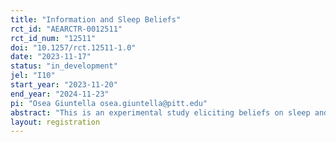 ```yaml
---
title: "Information and Sleep Beliefs"
rct_id: "AEARCTR-0012511"
rct_id_num: "12511"
doi: "10.1257/rct.12511-1.0"
date: "2023-11-17"
status: "in_development"
jel: "I10"
start_year: "2023-11-20"
end_year: "2024-11-23"
pi: "Osea Giuntella osea.giuntella@pitt.edu"
abstract: "This is an experimental study eliciting beliefs on sleep and bedtime behavior. The study will investigate how randomized information on sleep distribution in a population may affect individuals beliefs about sleep duration and bedtime. The subjects will be divided in three main groups: a control group that will not receive any information, and two groups which will receive different information on sleep duration and bedtime in a reference population. Subjects will be guessing summary statistics of other participants' answers and they will receive bonus amounts based on the accuracy of these guesses."
layout: registration
---
```



